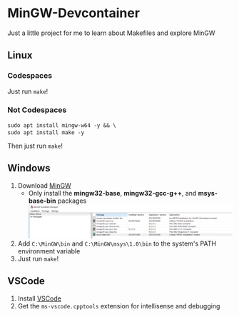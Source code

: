 # MinGW-Devcontainer
Just a little project for me to learn about Makefiles and explore MinGW
## Linux
### Codespaces
Just run `make`!
### Not Codespaces
```
sudo apt install mingw-w64 -y && \
sudo apt install make -y
```
Then just run `make`!
## Windows
1. Download [MinGW](https://osdn.net/projects/mingw/downloads/68260/mingw-get-setup.exe/)
   - Only install the **mingw32-base**, **mingw32-gcc-g++**, and **msys-base-bin** packages
![](https://github.com/Msfv3n0m/MinGW-Devcontainer/blob/main/install_packages.PNG)
3. Add `C:\MinGW\bin` and `C:\MinGW\msys\1.0\bin` to the system's PATH environment variable
4. Just run `make`!
## VSCode 
1. Install [VSCode](https://code.visualstudio.com/download)
2. Get the `ms-vscode.cpptools` extension for intellisense and debugging
